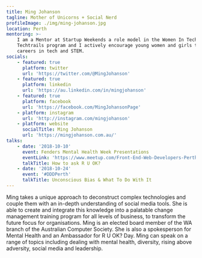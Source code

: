 ```yaml
---
title: Ming Johanson
tagline: Mother of Unicorns + Social Nerd
profileImage: ./img/ming-johanson.jpg
location: Perth
mentoring: >-
    I am a Mentor at Startup Weekends a role model in the Women In Technology WA
    Techtrails program and I actively encourage young women and girls to pursue
    careers in tech and STEM.
socials:
    - featured: true
      platform: twitter
      url: 'https://twitter.com/@MingJohanson'
    - featured: true
      platform: linkedin
      url: 'https://au.linkedin.com/in/mingjohanson'
    - featured: true
      platform: facebook
      url: 'https://facebook.com/MingJohansonPage'
    - platform: instagram
      url: 'http://instagram.com/mingjohanson'
    - platform: website
      socialTitle: Ming Johanson
      url: 'https://mingjohanson.com.au/'
talks:
    - date: '2018-10-10'
      event: Fenders Mental Health Week Presentations
      eventLink: 'https://www.meetup.com/Front-End-Web-Developers-Perth/events/255158494/'
      talkTitle: How to ask R U OK?
    - date: '2018-10-24'
      event: '#DDDPerth'
      talkTitle: Unconscious Bias & What To Do With It
---
```


Ming takes a unique approach to deconstruct complex technologies and couple them with an in-depth understanding of social media tools. She is able to create and integrate this knowledge into a palatable change management training program for all levels of business, to transform the future focus for organisations. Ming is an elected board member of the WA branch of the Australian Computer Society. She is also a spokesperson for Mental Health and an Ambassador for R U OK? Day. Ming can speak on a range of topics including dealing with mental health, diversity, rising above adversity, social media and leadership.
